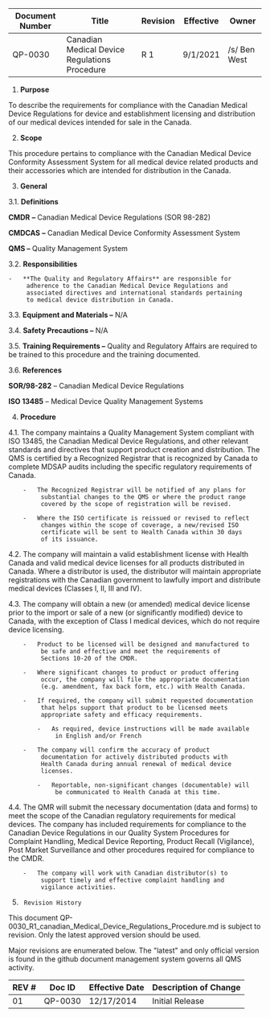 Document Number|Title|Revision|Effective|Owner
---------------|-------------------------------------|---|----|-----
QP-0030|Canadian Medical Device Regulations Procedure|R 1|9/1/2021|/s/ Ben West

1.  **Purpose**

To describe the requirements for compliance with the Canadian Medical
Device Regulations for device and establishment licensing and
distribution of our medical devices intended for sale in the Canada.

2.  **Scope**

 This procedure pertains to compliance with the Canadian Medical Device
 Conformity Assessment System for all medical device related products
 and their accessories which are intended for distribution in the
 Canada.

3.  **General**

3.1.  **Definitions**

 **CMDR** **–** Canadian Medical Device Regulations (SOR 98-282)

 **CMDCAS** **–** Canadian Medical Device Conformity Assessment System

 **QMS –** Quality Management System

3.2.  **Responsibilities**

    -   **The Quality and Regulatory Affairs** are responsible for
         adherence to the Canadian Medical Device Regulations and
         associated directives and international standards pertaining
         to medical device distribution in Canada.

3.3.  **Equipment and Materials –** N/A

3.4.  **Safety Precautions –** N/A

3.5.  **Training Requirements –** Quality and Regulatory Affairs are
     required to be trained to this procedure and the training
     documented.

3.6.  **References**

 **SOR/98-282** – Canadian Medical Device Regulations

 **ISO 13485** – Medical Device Quality Management Systems

4.  **Procedure**

4.1.  The company maintains a Quality Management System compliant with
         ISO 13485, the Canadian Medical Device Regulations, and other
         relevant standards and directives that support product
         creation and distribution. The QMS is certified by a
         Recognized Registrar that is recognized by Canada to complete
         MDSAP audits including the specific regulatory requirements of
         Canada.

        -   The Recognized Registrar will be notified of any plans for
             substantial changes to the QMS or where the product range
             covered by the scope of registration will be revised.

        -   Where the ISO certificate is reissued or revised to reflect
             changes within the scope of coverage, a new/revised ISO
             certificate will be sent to Health Canada within 30 days
             of its issuance.

4.2.  The company will maintain a valid establishment license with
         Health Canada and valid medical device licenses for all
         products distributed in Canada. Where a distributor is used,
         the distributor will maintain appropriate registrations with
         the Canadian government to lawfully import and distribute
         medical devices (Classes I, II, III and IV).

4.3.  The company will obtain a new (or amended) medical device
         license prior to the import or sale of a new (or significantly
         modified) device to Canada, with the exception of Class I
         medical devices, which do not require device licensing.

        -   Product to be licensed will be designed and manufactured to
             be safe and effective and meet the requirements of
             Sections 10-20 of the CMDR.

        -   Where significant changes to product or product offering
             occur, the company will file the appropriate documentation
             (e.g. amendment, fax back form, etc.) with Health Canada.

        -   If required, the company will submit requested documentation
             that helps support that product to be licensed meets
             appropriate safety and efficacy requirements.

            -   As required, device instructions will be made available
                 in English and/or French

        -   The company will confirm the accuracy of product
             documentation for actively distributed products with
             Health Canada during annual renewal of medical device
             licenses.

            -   Reportable, non-significant changes (documentable) will
                 be communicated to Health Canada at this time.

4.4.  The QMR will submit the necessary documentation (data and forms)
         to meet the scope of the Canadian regulatory requirements for
         medical devices. The company has included requirements for
         compliance to the Canadian Device Regulations in our Quality
         System Procedures for Complaint Handling, Medical Device
         Reporting, Product Recall (Vigilance), Post Market
         Surveillance and other procedures required for compliance to
         the CMDR.

        -   The company will work with Canadian distributor(s) to
             support timely and effective complaint handling and
             vigilance activities.

5.      Revision History

This document  QP-0030_R1_canadian_Medical_Device_Regulations_Procedure.md
is subject to revision. Only the latest approved version should be used.

Major revisions are enumerated below.
The "latest" and only official version is found in the github document management system governs all QMS activity.

REV #|Doc ID|Effective Date|Description of Change
-----|------|--------------|---------------------
01   | QP-0030|12/17/2014|Initial Release
